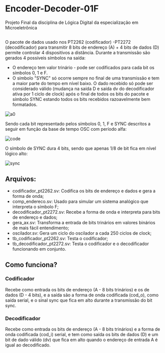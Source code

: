 # Encoder-Decoder-01F
Projeto Final da disciplina de Lógica Digital da especialização em Microeletrônica

##

O pacote de dados usado nos PT2262 (codificador) -PT2272 (decodificador) para transmitir 8 bits de endereço (A) + 4 bits de dados (D) permite controlar 4 dispositivos a distância.
Durante a transmissão são gerados 4 possíveis símbolos na saída:

- O endereço tem valor trinário - pode ser codificados para cada bit os símbolos 0, 1 e F.
- O símbolo "SYNC" só ocorre sempre no final de uma transmissão e tem a maior parte do tempo em nível baixo. O dado recebido só pode ser considerado válido (mudança na saída D e saída dv do decodificador ativa por 1 ciclo de clock) após o final de todos os bits do pacote e símbolo SYNC estando todos os bits recebidos razoavelmente bem formatados.

![a0](https://github.com/user-attachments/assets/a7f439e9-63e1-4029-8b06-49eb9cdc5d7a)

Sendo cada bit representado pelos símbolos 0, 1, F e SYNC descritos a seguir em função da base de tempo OSC com período alfa:

![code](https://github.com/user-attachments/assets/46801e24-9172-47d9-9588-5340c4dbec30)

O símbolo de SYNC dura 4 bits, sendo que apenas 1/8 de bit fica em nível lógico alto:

![sync](https://github.com/user-attachments/assets/b184f725-1d1a-4e36-9525-787cabf41360)

## Arquivos:

- codificador_pt2262.sv: Codifica os bits de endereço e dados e gera a forma de onda;
- comp_endereco.sv: Usado para simular um sistema analógico que interpreta o símbolo F;
- decodificador_pt2272.sv: Recebe a forma de onda e interpreta para bits de endereço e dados;
- gera_ax.sv: Transforma a entrada de bits trinários em valores binários de mais fácil entendimento;
- oscilador.sv: Gera um ciclo do oscilador a cada 250 ciclos de clock;
- tb_codificador_pt2262.sv: Testa o codificador;
- tb_decodificador_pt2272.sv: Testa o codificador e o decodificador funcionando em conjunto.

## Como funciona?

### Codificador

Recebe como entrada os bits de endereço (A - 8 bits trinários) e os de dados (D - 4 bits), e a saída são a forma de onda codificada (cod_o), como saída serial, e o sinal sync que fica em alto durante a transmissão do bit sync.

### Decodificador

Recebe como entrada os bits de endereço (A - 8 bits trinários) e a forma de onda codificada (cod_i) serial, e tem como saída os bits de dados (D) e um bit de dado válido (dv) que fica em alto quando o endereço de entrada A é igual ao decodificado.
